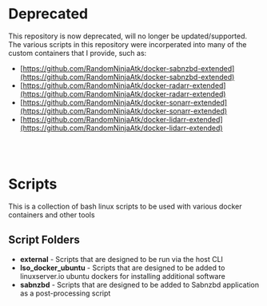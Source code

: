 # Deprecated

This repository is now deprecated, will no longer be updated/supported. The various scripts in this repository were incorperated into many of the custom containers that I provide, such as:
* [https://github.com/RandomNinjaAtk/docker-sabnzbd-extended](https://github.com/RandomNinjaAtk/docker-sabnzbd-extended)
* [https://github.com/RandomNinjaAtk/docker-radarr-extended](https://github.com/RandomNinjaAtk/docker-radarr-extended)
* [https://github.com/RandomNinjaAtk/docker-sonarr-extended](https://github.com/RandomNinjaAtk/docker-sonarr-extended)
* [https://github.com/RandomNinjaAtk/docker-lidarr-extended](https://github.com/RandomNinjaAtk/docker-lidarr-extended)

<br />
<br />

# Scripts
This is a collection of bash linux scripts to be used with various docker containers and other tools

## Script Folders
* **external** - Scripts that are designed to be run via the host CLI
* **lso_docker_ubuntu** - Scripts that are designed to be added to linuxserver.io ubuntu dockers for installing additional software
* **sabnzbd** - Scripts that are designed to be added to Sabnzbd application as a post-processing script
